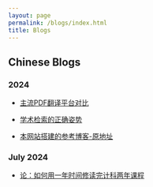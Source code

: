 ```yaml
---
layout: page
permalink: /blogs/index.html
title: Blogs
---
```


## Chinese Blogs

### 2024

- [主流PDF翻译平台对比](https:///zyrzjyzxy.github.io/blogs/PDF-Translation-Comparison)

- [学术检索的正确姿势](https:///zyrzjyzxy.github.io/blogs/AcademicSearch)

- [本网站搭建的参考博客-原地址](https://caihanlin.com/blogs/web)

### July 2024

- [论：如何用一年时间修读完计科两年课程](https:///zyrzjyzxy.github.io/blogs/2023-2024)




